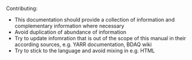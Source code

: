 Contributing:

- This documentation should provide a collection of information and complementary information where necessary
- Avoid duplication of abundance of information
- Try to update infomration that is out of the scope of this manual in their according sources, e.g. YARR documentation, BDAQ wiki
- Try to stick to the language and avoid mixing in e.g. HTML
